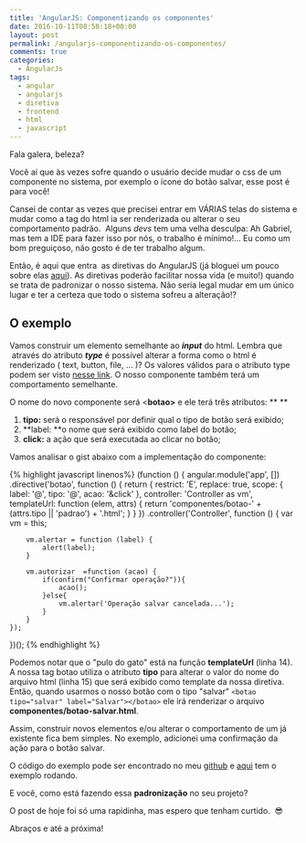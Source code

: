 ```yaml
---
title: 'AngularJS: Componentizando os componentes'
date: 2016-10-11T08:50:18+00:00
layout: post
permalink: /angularjs-componentizando-os-componentes/
comments: true
categories:
  - AngularJs
tags:
  - angular
  - angularjs
  - diretiva
  - frontend
  - html
  - javascript
---
```

Fala galera, beleza?

Você aí que às vezes sofre quando o usuário decide mudar o css de um componente no sistema, por exemplo o ícone do botão salvar, esse post é para você!

Cansei de contar as vezes que precisei entrar em VÁRIAS telas do sistema e mudar como a tag do html ia ser renderizada ou alterar o seu comportamento padrão.  Alguns _devs_ tem uma velha desculpa: Ah Gabriel, mas tem a IDE para fazer isso por nós, o trabalho é mínimo!&#8230; Eu como um bom preguiçoso, não gosto é de ter trabalho algum.

Então, é aqui que entra  as diretivas do AngularJS (já bloguei um pouco sobre elas <a href="https://gabrielfeitosa.github.io/angularjs-diretiva-para-controle-de-acesso/" target="_blank">aqui</a>). As diretivas poderão facilitar nossa vida (e muito!) quando se trata de padronizar o nosso sistema. Não seria legal mudar em um único lugar e ter a certeza que todo o sistema sofreu a alteração!?
<!--more-->

## O exemplo

Vamos construir um elemento semelhante ao _**input**_ do html. Lembra que  através do atributo **_type_** é possível alterar a forma como o html é renderizado ( text, button, file, &#8230; )? Os valores válidos para o atributo type podem ser visto <a href="http://www.w3schools.com/tags/att_input_type.asp" target="_blank">nesse link</a>. O nosso componente também terá um comportamento semelhante.

O nome do novo componente será <**botao>** e ele terá três atributos: ** **

  1. **tipo:** será o responsável por definir qual o tipo de botão será exibido;
  2.  **label: **o nome que será exibido como label do botão;
  3. **click:** a ação que será executada ao clicar no botão;

Vamos analisar o gist abaixo com a implementação do componente:

{% highlight javascript linenos%}
(function () {
  angular.module('app', [])
    .directive('botao', function () {
        return {
            restrict: 'E',
            replace: true,
            scope: {
                label: '@',
                tipo: '@',
                acao: '&click'
            },
            controller: 'Controller as vm',
            templateUrl: function (elem, attrs) {
                return 'componentes/botao-' + (attrs.tipo || 'padrao') + '.html';
            }
        }
    })
    .controller('Controller', function () {
        var vm = this;

        vm.alertar = function (label) {
            alert(label);
        }

        vm.autorizar  =function (acao) {
            if(confirm("Confirmar operação?")){
                acao();
            }else{
                vm.alertar('Operação salvar cancelada...');
            }
        }
    });
})();
{% endhighlight %}

Podemos notar que o "pulo do gato" está na função **templateUrl** (linha 14). A nossa tag botao utiliza o atributo **tipo** para alterar o valor do nome do arquivo html (linha 15) que será exibido como template da nossa diretiva. Então, quando usarmos o nosso botão com o tipo "salvar" `<botao tipo="salvar" label="Salvar"></botao>` ele irá renderizar o arquivo **componentes/botao-salvar.html**.

Assim, construir novos elementos e/ou alterar o comportamento de um já existente fica bem simples. No exemplo, adicionei uma confirmação da ação para o botão salvar.

O código do exemplo pode ser encontrado no meu <a href="https://github.com/gabrielfeitosa/angularjs-padronizacao-componentes" target="_blank">github</a> e <a href="https://gabrielfeitosa.github.io/exemplos/angularjs/padronizacao-componentes/" target="_blank">aqui</a> tem o exemplo rodando.

E você, como está fazendo essa **padronização** no seu projeto?

O post de hoje foi só uma rapidinha, mas espero que tenham curtido.  😎

Abraços e até a próxima!